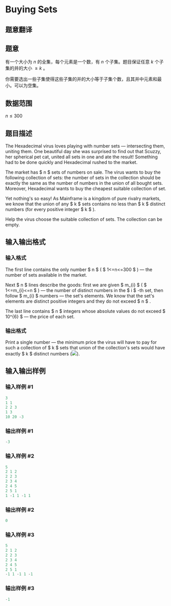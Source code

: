 # Buying Sets

## 题意翻译

## 题意

有一个大小为 $n$ 的全集，每个元素是一个数，有 $n$ 个子集。题目保证任意 $k$ 个子集的并的大小 $\geqslant k$ 。

你需要选出一些子集使得这些子集的并的大小等于子集个数，且其并中元素和最小。可以为空集。

## 数据范围

$n \leqslant 300$ 

## 题目描述

The Hexadecimal virus loves playing with number sets — intersecting them, uniting them. One beautiful day she was surprised to find out that Scuzzy, her spherical pet cat, united all sets in one and ate the result! Something had to be done quickly and Hexadecimal rushed to the market.

The market has $ n $ sets of numbers on sale. The virus wants to buy the following collection of sets: the number of sets in the collection should be exactly the same as the number of numbers in the union of all bought sets. Moreover, Hexadecimal wants to buy the cheapest suitable collection of set.

Yet nothing's so easy! As Mainframe is a kingdom of pure rivalry markets, we know that the union of any $ k $ sets contains no less than $ k $ distinct numbers (for every positive integer $ k $ ).

Help the virus choose the suitable collection of sets. The collection can be empty.

## 输入输出格式

### 输入格式

The first line contains the only number $ n $ ( $ 1<=n<=300 $ ) — the number of sets available in the market.

Next $ n $ lines describe the goods: first we are given $ m_{i} $ ( $ 1<=m_{i}<=n $ ) — the number of distinct numbers in the $ i $ -th set, then follow $ m_{i} $ numbers — the set's elements. We know that the set's elements are distinct positive integers and they do not exceed $ n $ .

The last line contains $ n $ integers whose absolute values do not exceed $ 10^{6} $ — the price of each set.

### 输出格式

Print a single number — the minimum price the virus will have to pay for such a collection of $ k $ sets that union of the collection's sets would have exactly $ k $ distinct numbers (![](https://cdn.luogu.com.cn/upload/vjudge_pic/CF103E/a69c74b97e50ac3937e7c5d230a97fddd724e56f.png)).

## 输入输出样例

### 输入样例 #1

```cpp
3
1 1
2 2 3
1 3
10 20 -3

```
### 输出样例 #1

```cpp
-3

```
### 输入样例 #2

```cpp
5
2 1 2
2 2 3
2 3 4
2 4 5
2 5 1
1 -1 1 -1 1

```
### 输出样例 #2

```cpp
0

```
### 输入样例 #3

```cpp
5
2 1 2
2 2 3
2 3 4
2 4 5
2 5 1
-1 1 -1 1 -1

```
### 输出样例 #3

```cpp
-1

```
